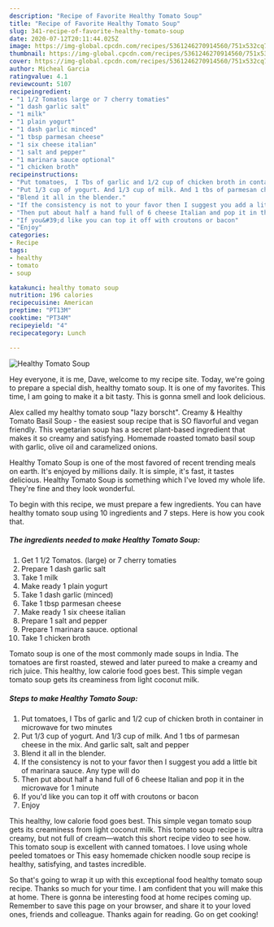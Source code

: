 ```yaml
---
description: "Recipe of Favorite Healthy Tomato Soup"
title: "Recipe of Favorite Healthy Tomato Soup"
slug: 341-recipe-of-favorite-healthy-tomato-soup
date: 2020-07-12T20:11:44.025Z
image: https://img-global.cpcdn.com/recipes/5361246270914560/751x532cq70/healthy-tomato-soup-recipe-main-photo.jpg
thumbnail: https://img-global.cpcdn.com/recipes/5361246270914560/751x532cq70/healthy-tomato-soup-recipe-main-photo.jpg
cover: https://img-global.cpcdn.com/recipes/5361246270914560/751x532cq70/healthy-tomato-soup-recipe-main-photo.jpg
author: Micheal Garcia
ratingvalue: 4.1
reviewcount: 5107
recipeingredient:
- "1 1/2 Tomatos large or 7 cherry tomaties"
- "1 dash garlic salt"
- "1 milk"
- "1 plain yogurt"
- "1 dash garlic minced"
- "1 tbsp parmesan cheese"
- "1 six cheese italian"
- "1 salt and pepper"
- "1 marinara sauce optional"
- "1 chicken broth"
recipeinstructions:
- "Put tomatoes,  I Tbs of garlic and 1/2 cup of chicken broth in container in microwave for two minutes"
- "Put 1/3 cup of yogurt. And 1/3 cup of milk. And 1 tbs of parmesan cheese in the mix. And garlic salt, salt and pepper"
- "Blend it all in the blender."
- "If the consistency is not to your favor then I suggest you add a little bit of marinara sauce. Any type will do"
- "Then put about half a hand full of 6 cheese Italian and pop it in the microwave for 1 minute"
- "If you&#39;d like you can top it off with croutons or bacon"
- "Enjoy"
categories:
- Recipe
tags:
- healthy
- tomato
- soup

katakunci: healthy tomato soup 
nutrition: 196 calories
recipecuisine: American
preptime: "PT13M"
cooktime: "PT34M"
recipeyield: "4"
recipecategory: Lunch

---
```



![Healthy Tomato Soup](https://img-global.cpcdn.com/recipes/5361246270914560/751x532cq70/healthy-tomato-soup-recipe-main-photo.jpg)

Hey everyone, it is me, Dave, welcome to my recipe site. Today, we're going to prepare a special dish, healthy tomato soup. It is one of my favorites. This time, I am going to make it a bit tasty. This is gonna smell and look delicious.

Alex called my healthy tomato soup &#34;lazy borscht&#34;. Creamy &amp; Healthy Tomato Basil Soup - the easiest soup recipe that is SO flavorful and vegan friendly. This vegetarian soup has a secret plant-based ingredient that makes it so creamy and satisfying. Homemade roasted tomato basil soup with garlic, olive oil and caramelized onions.

Healthy Tomato Soup is one of the most favored of recent trending meals on earth. It's enjoyed by millions daily. It is simple, it's fast, it tastes delicious. Healthy Tomato Soup is something which I've loved my whole life. They're fine and they look wonderful.


To begin with this recipe, we must prepare a few ingredients. You can have healthy tomato soup using 10 ingredients and 7 steps. Here is how you cook that.

<!--inarticleads1-->

##### The ingredients needed to make Healthy Tomato Soup:

1. Get 1 1/2 Tomatos. (large) or 7 cherry tomaties
1. Prepare 1 dash garlic salt
1. Take 1 milk
1. Make ready 1 plain yogurt
1. Take 1 dash garlic (minced)
1. Take 1 tbsp parmesan cheese
1. Make ready 1 six cheese italian
1. Prepare 1 salt and pepper
1. Prepare 1 marinara sauce. optional
1. Take 1 chicken broth


Tomato soup is one of the most commonly made soups in India. The tomatoes are first roasted, stewed and later pureed to make a creamy and rich juice. This healthy, low calorie food goes best. This simple vegan tomato soup gets its creaminess from light coconut milk. 

<!--inarticleads2-->

##### Steps to make Healthy Tomato Soup:

1. Put tomatoes,  I Tbs of garlic and 1/2 cup of chicken broth in container in microwave for two minutes
1. Put 1/3 cup of yogurt. And 1/3 cup of milk. And 1 tbs of parmesan cheese in the mix. And garlic salt, salt and pepper
1. Blend it all in the blender.
1. If the consistency is not to your favor then I suggest you add a little bit of marinara sauce. Any type will do
1. Then put about half a hand full of 6 cheese Italian and pop it in the microwave for 1 minute
1. If you&#39;d like you can top it off with croutons or bacon
1. Enjoy


This healthy, low calorie food goes best. This simple vegan tomato soup gets its creaminess from light coconut milk. This tomato soup recipe is ultra creamy, but not full of cream—watch this short recipe video to see how. This tomato soup is excellent with canned tomatoes. I love using whole peeled tomatoes or This easy homemade chicken noodle soup recipe is healthy, satisfying, and tastes incredible. 

So that's going to wrap it up with this exceptional food healthy tomato soup recipe. Thanks so much for your time. I am confident that you will make this at home. There is gonna be interesting food at home recipes coming up. Remember to save this page on your browser, and share it to your loved ones, friends and colleague. Thanks again for reading. Go on get cooking!
